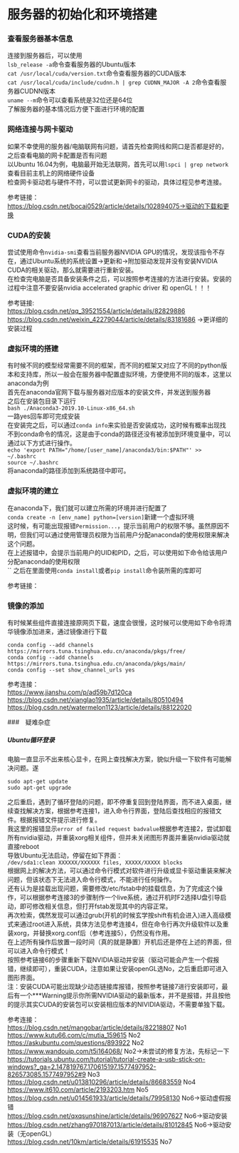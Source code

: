 服务器的初始化和环境搭建
===
### 查看服务器基本信息
连接到服务器后，可以使用<br>
`lsb_release -a`命令查看服务器的Ubuntu版本<br>
`cat /usr/local/cuda/version.txt`命令查看服务器的CUDA版本<br>
`cat /usr/local/cuda/include/cudnn.h | grep CUDNN_MAJOR -A 2`命令查看服务器CUDNN版本<br>
`uname --m`命令可以查看系统是32位还是64位<br>
了解服务器的基本情况后方便下面进行环境的配置

### 网络连接与网卡驱动
如果不幸使用的服务器/电脑联网有问题，请首先检查网线和网口是否都是好的，之后查看电脑的网卡配置是否有问题<br>
以Ubuntu 16.04为例，电脑最开始无法联网，首先可以用`lspci | grep network`查看目前主机上的网络硬件设备<br>
检查网卡驱动若与硬件不符，可以尝试更新网卡的驱动，具体过程见参考连接。

参考链接：<br>
https://blog.csdn.net/bocai0529/article/details/102894075->驱动的下载和更换

### CUDA的安装
尝试使用命令`nvidia-smi`查看当前服务器NVIDIA GPU的情况，发现该指令不存在，通过Ubuntu系统的系统设置->更新和->附加驱动发现并没有安装NVIDIA CUDA的相关驱动，那么就需要进行重新安装。<br>
在检查完电脑是否具备安装条件之后，可以按照参考连接的方法进行安装。安装的过程中注意不要安装nvidia accelerated graphic driver 和 openGL！！！<br>

参考链接:<br>
https://blog.csdn.net/qq_39521554/article/details/82829886<br>
https://blog.csdn.net/weixin_42279044/article/details/83181686 ->更详细的安装过程

### 虚拟环境的搭建
有时候不同的模型经常需要不同的框架，而不同的框架又对应了不同的python版本和支持库，所以一般会在服务器中配置虚拟环境，方便使用不同的版本，这里以anaconda为例<br>
首先在anaconda官网下载与服务器对应版本的安装文件，并发送到服务器<br>
之后在安装包目录下运行<br>
`bash ./Anaconda3-2019.10-Linux-x86_64.sh`<br>
一路yes回车即可完成安装<br>
在安装完之后，可以通过`conda info`来实验是否安装成功，这时候有概率出现找不到conda命令的情况，这是由于conda的路径还没有被添加到环境变量中，可以通过以下方式进行操作。<br>
`echo 'export PATH="/home/[user_name]/anaconda3/bin:$PATH"' >> ~/.bashrc`<br>
`source ~/.bashrc`<br>
将anaconda的路径添加到系统路径中即可。

### 虚拟环境的建立
在anaconda下，我们就可以建立所需的环境并进行配置了<br>
`conda create -n [env_name] python=[version]`新建一个虚拟环境<br>
这时候，有可能出现报错`Permission...`，提示当前用户的权限不够。虽然原因不明，但我们可以通过使用管理员权限为当前用户分配anaconda的使用权限来解决这个问题。<br>
在上述报错中，会提示当前用户的UID和PID，之后，可以使用如下命令给该用户分配anaconda的使用权限<br>
``
之后在里面使用`conda install`或者`pip install`命令装所需的库即可

参考链接：


### 镜像的添加
有时候某些组件直接连接原网页下载，速度会很慢，这时候可以使用如下命令将清华镜像添加进来，通过镜像进行下载
```
conda config --add channels https://mirrors.tuna.tsinghua.edu.cn/anaconda/pkgs/free/
conda config --add channels https://mirrors.tuna.tsinghua.edu.cn/anaconda/pkgs/main/
conda config --set show_channel_urls yes
```

参考连接：<br>
https://www.jianshu.com/p/ad59b7d120ca<br>
https://blog.csdn.net/xianglao1935/article/details/80510494<br>
https://blog.csdn.net/watermelon1123/article/details/88122020

###　疑难杂症
##### Ubuntu循环登录
电脑一直显示不出来核心显卡，在网上查找解决方案，貌似升级一下软件有可能解决问题。遂
```
sudo apt-get update
sudo apt-get upgrade
```
之后重启，遇到了循环登陆的问题，即不停重复回到登陆界面，而不进入桌面，继续查找解决方案，根据参考连接1，进入命令行界面，登陆后查找相应的报错文件。根据报错文件提示进行修复。<br>
我这里的报错显示`error of failed request badvalue`根据参考连接2，尝试卸载所有nvidia驱动，并重装xorg相关组件，但并未关闭图形界面并重装nvidia驱动就直接reboot<br>
导致Ubuntu无法启动，停留在如下界面：<br>
`/dev/sda1:clean XXXXXX/XXXXXX files, XXXXX/XXXXX blocks`<br>
根据网上的解决方法，可以通过命令行模式对软件进行升级或显卡驱动重装来解决问题，但该状态下无法进入命令行模式，不能进行任何操作。<br>
还有认为是挂载出现问题，需要修改/etc/fstab中的挂载信息，为了完成这个操作，可以根据参考连接3的步骤制作一个live系统，通过开机时F2选择U盘引导启动，即可修改相关信息，但打开fstab发现其中的内容正常。<br>
再次检索，偶然发现可以通过grub(开机的时候玄学按shift有机会进入)进入高级模式来通过root进入系统，具体方法见参考连接4，但在命令行再次升级软件以及重装xorg，并替换xorg.conf后（参考连接5），仍然没有作用。<br>
在上述所有操作后放置一段时间（真的就是静置）开机后还是停在上述的界面，但可以进入命令行模式！<br>
按照参考链接6的步骤重新下载NVIDIA驱动并安装（驱动可能会产生一个假报错，继续即可），重装CUDA，注意如果让安装openGL选No，之后重启即可进入图形界面。<br>
注：安装CUDA可能出现缺少动态链接库报错，按照参考链接7进行安装即可，最后有一个***Warning提示你所需NVIDIA驱动的最新版本，并不是报错，并且按他的提示其实CUDA的安装包可以安装相应版本的NIVIDIA驱动，不需要单独下载。

参考连接：<br>
https://blog.csdn.net/mangobar/article/details/82218807 No1<br>
https://www.kutu66.com/c/mutia_159615 No2<br>
https://askubuntu.com/questions/893922 No2<br>
https://www.wandouip.com/t5i164068/ No2->未尝试的修复方法，先标记一下<br>
https://tutorials.ubuntu.com/tutorial/tutorial-create-a-usb-stick-on-windows?_ga=2.147819767.170615197.1577497952-826573085.1577497952#9 No3<br>
https://blog.csdn.net/u013810296/article/details/86683559 No4<br>
https://www.it610.com/article/2193203.htm No5<br>
https://blog.csdn.net/u014561933/article/details/79958130 No6->驱动虚假报错<br>
https://blog.csdn.net/qxqsunshine/article/details/96907627 No6->驱动安装<br>
https://blog.csdn.net/zhang970187013/article/details/81012845 No6->驱动安装（无openGL）<br>
https://blog.csdn.net/10km/article/details/61915535 No7
